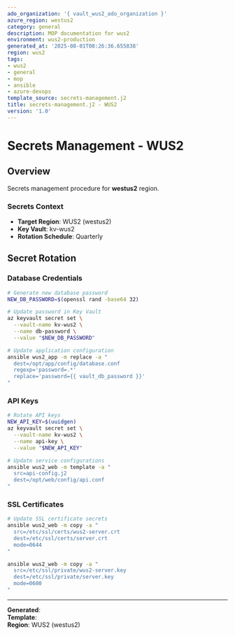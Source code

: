 ```yaml
---
ado_organization: '{ vault_wus2_ado_organization }'
azure_region: westus2
category: general
description: MOP documentation for wus2
environment: wus2-production
generated_at: '2025-08-01T08:26:36.655838'
region: wus2
tags:
- wus2
- general
- mop
- ansible
- azure-devops
template_source: secrets-management.j2
title: secrets-management.j2 - WUS2
version: '1.0'
---
```



# Secrets Management - WUS2

## Overview

Secrets management procedure for **westus2** region.

### Secrets Context

- **Target Region**: WUS2 (westus2)
- **Key Vault**: kv-wus2
- **Rotation Schedule**: Quarterly

## Secret Rotation

### Database Credentials
```bash
# Generate new database password
NEW_DB_PASSWORD=$(openssl rand -base64 32)

# Update password in Key Vault
az keyvault secret set \
  --vault-name kv-wus2 \
  --name db-password \
  --value "$NEW_DB_PASSWORD"

# Update application configuration
ansible wus2_app -m replace -a "
  dest=/opt/app/config/database.conf
  regexp='password=.*'
  replace='password={{ vault_db_password }}'
"
```

### API Keys
```bash
# Rotate API keys
NEW_API_KEY=$(uuidgen)
az keyvault secret set \
  --vault-name kv-wus2 \
  --name api-key \
  --value "$NEW_API_KEY"

# Update service configurations
ansible wus2_web -m template -a "
  src=api-config.j2
  dest=/opt/web/config/api.conf
"
```

### SSL Certificates
```bash
# Update SSL certificate secrets
ansible wus2_web -m copy -a "
  src=/etc/ssl/certs/wus2-server.crt
  dest=/etc/ssl/certs/server.crt
  mode=0644
"

ansible wus2_web -m copy -a "
  src=/etc/ssl/private/wus2-server.key
  dest=/etc/ssl/private/server.key
  mode=0600
"
```

---

**Generated**:   
**Template**:   
**Region**: WUS2 (westus2)